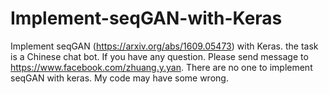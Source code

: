 # Implement-seqGAN-with-Keras
Implement seqGAN (https://arxiv.org/abs/1609.05473) with Keras. the task is a Chinese chat bot.
If you have any question. Please send message to https://www.facebook.com/zhuang.y.yan.
There are no one to implement seqGAN with keras. My code may have some wrong.
